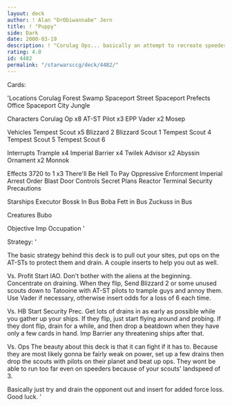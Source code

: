 ```yaml
---
layout: deck
author: ! Alan "DrObiwannabe" Jern
title: ! "Puppy"
side: Dark
date: 2000-03-19
description: ! "Corulag Ops... basically an attempt to recreate speeder ops for dark. I used Dominic 'Decktech's Unique Operatif Beatdown as kind of a base."
rating: 4.0
id: 4482
permalink: "/starwarsccg/deck/4482/"
---
```

Cards: 

'Locations
Corulag
Forest
Swamp
Spaceport Street
Spaceport Prefects Office
Spaceport City
Jungle

Characters
Corulag Op x8
AT-ST Pilot x3
EPP Vader x2
Mosep

Vehicles
Tempest Scout x5
Blizzard 2
Blizzard Scout 1
Tempest Scout 4
Tempest Scout 5
Tempest Scout 6

Interrupts
Trample x4
Imperial Barrier x4
Twilek Advisor x2
Abyssin Ornament x2
Monnok

Effects
3720 to 1 x3
There'll Be Hell To Pay
Oppressive Enforcment
Imperial Arrest Order
Blast Door Controls
Secret Plans
Reactor Terminal
Security Precautions

Starships
Executor
Bossk In Bus
Boba Fett in Bus
Zuckuss in Bus

Creatures
Bubo

Objective
Imp Occupation '

Strategy: '

The basic strategy behind this deck is to pull out your sites, put ops on the AT-STs to protect them and drain. A couple inserts to help you out as well.

Vs. Profit Start IAO. Don't bother with the aliens at the beginning. Concentrate on draining. When they flip, Send Blizzard 2 or some unused scouts down to Tatooine with AT-ST pilots to trample guys and annoy them. Use Vader if necessary, otherwise insert odds for a loss of 6 each time.

Vs. HB Start Security Prec. Get lots of drains in as early as possible while you gather up your ships. If they flip, just start flying around and probing. If they dont flip, drain for a while, and then drop a beatdown when they have only a few cards in hand. Imp Barrier any threatening ships after that.

Vs. Ops The beauty about this deck is that it can fight if it has to. Because they are most likely gonna be fairly weak on power, set up a few drains then drop the scouts with pilots on their planet and beat up ops. They wont be able to run too far even on speeders because of your scouts' landspeed of 3.

Basically just try and drain the opponent out and insert for added force loss. Good luck. '
